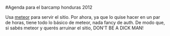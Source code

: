 #Agenda para el barcamp honduras 2012

Usa [meteor](http://meteor.com) para servir el sitio. Por ahora, ya que
lo quise hacer en un par de horas, tiene todo lo básico de meteor, nada
fancy de auth. De modo que, si sabés meteor y querés arruinar el sitio,
DON'T BE A DICK MAN!


